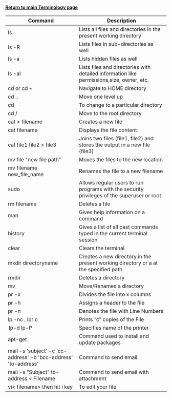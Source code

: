 #### [Return to main Terminology page](https://github.com/hydropero/Terminology)

| Command    | Description |
| ----------- | ----------- |
| ls      | Lists all files and directories in the present working directory       |
| ls -R   | Lists files in sub-directories as well      |
| ls -a   | Lists hidden files as well        |
| ls -al  | Lists files and directories with detailed information like permissions,size, owner, etc.      |
| cd or cd ~ | Navigate to HOME directory        |
| cd ..   | Move one level up       |
| cd      | To change to a particular directory    |
| cd /    | Move to the root directory       |
| cat > filename  | Creates a new file    |
| cat filename   | Displays the file content      |
| cat file1 file2 > file3    | Joins two files (file1, file2) and stores the output in a new file (file3)   |
| mv file "new file path"   | Moves the files to the new location    |
| mv filename new_file_name    | Renames the file to a new filename     |
| sudo    | Allows regular users to run programs with the security privileges of the superuser or root    |
| rm filename    | Deletes a file     |
| man    | Gives help information on a command      |
| history     | Gives a list of all past commands typed in the current terminal session   |
| clear | Clears the terminal  |
| mkdir directoryname    | Creates a new directory in the present working directory or a at the specified path    |
| rmdir  | Deletes a directory  |
| mv  | Move/Renames a directory  |
| pr -x   | Divides the file into x columns    |
| pr -h  | Assigns a header to the file      |
| pr -n    | Denotes the file with Line Numbers   |
| lp -nc , lpr c  | Prints “c” copies of the File     |
|  lp-d lp-P    | Specifies name of the printer    |
| apt-get | Command used to install and update packages   |
| mail -s 'subject' -c 'cc-address' -b 'bcc-address' 'to-address'   | Command to send email |
| mail -s "Subject" to-address < Filename  | Command to send email with attachment    |
| vi< filename> then hit i key | To edit your file |
